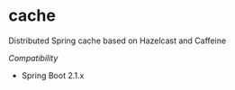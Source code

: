 # cache
Distributed Spring cache based on Hazelcast and Caffeine

*Compatibility*
- Spring Boot 2.1.x
